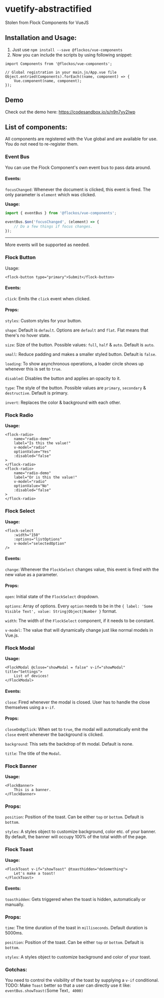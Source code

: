 # vuetify-abstractified
Stolen from Flock Components for VueJS

## Installation and Usage:
1. Just use `npm install --save @flockos/vue-components`
2. Now you can include the scripts by using following snippet:
```
import Components from '@flockos/vue-components';

// Global registration in your main.js/App.vue file
Object.entried(Components).forEach((name, component) => {
    Vue.component(name, component);
});
```

## Demo
Check out the demo here: https://codesandbox.io/s/n9n7yy2lwp

## List of components:
All components are registered with the Vue global and are available for use. You do not need to re-register them.

### **Event Bus**
You can use the Flock Component's own event bus to pass data around.
#### Events:

`focusChanged`: Whenever the document is clicked, this event is fired. The only parameter is `element` which was clicked.

**Usage:**
```javascript
import { eventBus } from '@flockos/vue-components';

eventBus.$on('focusChanged', (element) => {
    // Do a few things if focus changes.
});
```

---
More events will be supported as needed.

### **Flock Button**
Usage:
```
<flock-button type="primary">Submit</flock-button>
```
#### Events:
`click`: Emits the `click` event when clicked.

#### Props:
`styles`: Custom styles for your button.

`shape`: Default is `default`. Options are `default` and `flat`. Flat means that there's no hover state.

`size`: Size of the button. Possible values: `full`, `half` & `auto`. Default is `auto`.

`small`: Reduce padding and makes a smaller styled button. Default is `false`.

`loading`: To show asynchronous operations, a loader circle shows up whenever this is set to `true`.

`disabled`: Disables the button and applies an opacity to it.

`type`: The style of the button. Possible values are `primary`, `secondary` & `destructive`. Default is primary.

`invert`: Replaces the color & background with each other.
### **Flock Radio**

**Usage:**
```
<flock-radio>
    name="radio-demo"
    label="Is this the value!"
    v-model="radio"
    optionValue="Yes"
    :disabled="false"
>
</flock-radio>
<flock-radio>
    name="radio-demo"
    label="Or is this the value!"
    v-model="radio"
    optionValue="No"
    :disabled="false"
>
</flock-radio>
```

### **Flock Select**
**Usage:**
```
<flock-select
    :width="150"
    :options="listOptions"
    v-model="selectedOption"
/>
```
#### Events:
`change`: Whenever the `FlockSelect` changes value, this event is fired with the new value as a parameter.

#### Props:
`open`: Initial state of the `FlockSelect` dropdown.

`options`: Array of options. Every `option` needs to be in the `{ label: 'Some Visible Text', value: String|Object|Number }` format.

`width`: The width of the `FlockSelect` component, if it needs to be constant.

`v-model`: The value that will dynamically change just like normal models in Vue.js.


### **Flock Modal**
**Usage:**
```
<FlockModal @close="showModal = false" v-if="showModal" title="Settings">
    List of devices!
</FlockModal>
```
#### Events:
`close`: Fired whenever the modal is closed. User has to handle the close themselves using a `v-if`.
#### Props:
`closeOnBgClick`: When set to `true`, the modal will automatically emit the `close` event whenever the background is clicked.

`background`: This sets the backdrop of th modal. Default is none.

`title`: The title of the `Modal`.

### **Flock Banner**
**Usage:**
```
<FlockBanner>
    This is a banner.
</FlockBanner>
```
### Props:

`position`: Position of the toast. Can be either `top` or `bottom`. Default is `bottom`.

`styles`: A styles object to customize background, color etc. of your banner. By default, the banner will occupy 100% of the total width of the page.

### **Flock Toast**
**Usage:**
```
<FlockToast v-if="showToast" @toasthidden="doSomething">
    Let's make a toast!
</FlockToast>
```
#### Events:
`toasthidden`: Gets triggered when the toast is hidden, automatically or manually.
### Props:
`time`: The time duration of the toast in `milliseconds`. Default duration is 5000ms.

`position`: Position of the toast. Can be either `top` or `bottom`. Default is `bottom`.

`styles`: A styles object to customize background and color of your toast.
### Gotchas:
You need to control the visibility of the toast by supplying a `v-if` conditional.
TODO: Make `Toast` better so that a user can directly use it like: `eventBus.showToast(`Some Text`, 4000)`

